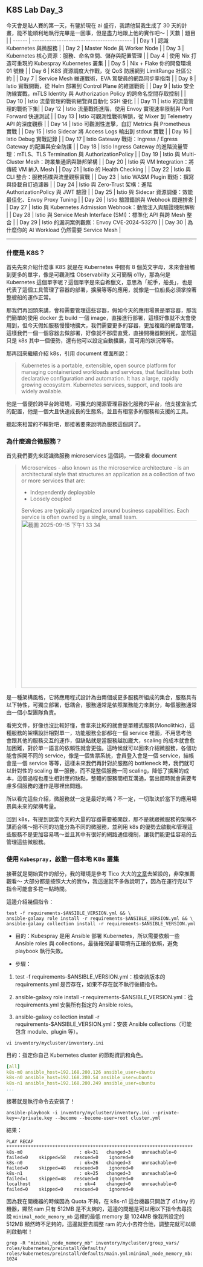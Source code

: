 ## K8S Lab Day_3

今天會是貼人賽的第一天，有鑒於現在 ai 盛行，我請他幫我生成了 30 天的計畫，能不能順利地執行完畢是一回事，但是盡力地跟上他的實作吧～
| 天數 | 題目 |
| ------ | ----------------------------------------- |
| Day 1 | 認識 Kubernetes 與微服務 |
| Day 2 | Master Node 與 Worker Node |
| Day 3 | Kubernetes 核心資源：服務、命名空間、儲存與配置管理 |
| Day 4 | 使用 Nix 打造可重現的 Kubespray Kubernetes 叢集 |
| Day 5 | Nix + Flake 你的開發環境 01 號機 |
| Day 6 | K8S 資源調度大作戰，從 QoS 防護網到 LimitRange 社區公約 |
| Day 7 | Service Mesh 維運戰術，EVA 駕駛員的網路同步率指南 |
| Day 8 | Istio 實戰開戰，從 Helm 部署到 Control Plane 的維運戰術 |
| Day 9 | Istio 安全防線實戰，mTLS Identity 與 Authorization Policy 的跨命名空間存取控制 |
| Day 10 | Istio 流量管理的戰術總覽與自動化 SSH 優化 |
| Day 11 | istio 的流量管理的戰術下集|
| Day 12 | Istio 流量戰術進階，使用 Envoy 實現速率限制與 Port Forward 快速測試 |
| Day 13 | Istio 可觀測性戰術解鎖，從 Mixer 到 Telemetry API 的深度觀察 |
| Day 14 | Istio 可觀測性進擊，自訂 Metrics 與 Prometheus 實戰 |
| Day 15 | Istio Sidecar 將 Access Logs 輸出到 stdout 實戰 |
| Day 16 | Istio Debug 實戰記錄 |
| Day 17 | Istio Gateway 戰術：Ingress / Egress Gateway 的配置與安全防護 |
| Day 18 | Istio Ingress Gateway 的進階流量管理：mTLS、TLS Termination 與 AuthorizationPolicy |
| Day 19 | Istio 與 Multi-Cluster Mesh：跨叢集通訊與聯邦架構 |
| Day 20 | Istio 與 VM Integration：將傳統 VM 納入 Mesh |
| Day 21 | Istio 的 Health Checking |
| Day 22 | Istio 與 CLI 整合：服務拓樸與流量觀察實戰 |
| Day 23 | Istio WASM Plugin 戰術：撰寫與掛載自訂過濾器 |
| Day 24 | Istio 與 Zero-Trust 架構：進階 AuthorizationPolicy 與 JWT 驗證 |
| Day 25 | Istio 與 Sidecar 資源調優：效能最佳化、Envoy Proxy Tuning |
| Day 26 | Istio 驗證錯誤與 Webhook 問題排查 |
| Day 27 | Istio 與 Kubernetes Admission Webhook：動態注入與驗證機制解析 |
| Day 28 | Istio 與 Service Mesh Interface (SMI)：標準化 API 與跨 Mesh 整合 |
| Day 29 | Istio 的漏洞案例觀察：Envoy CVE-2024-53270 |
| Day 30 | 為什麼你的 AI Workload 仍然需要 Service Mesh |

---

### 什麼是 K8S？

首先先來介紹什麼事 K8S 就是在 Kubernetes 中間有 8 個英文字母，未來會接觸到更多的單字，像是可觀測性 Observability 又可簡稱 o11y，那為何是 Kubernetes 這個單字呢？這個單字是來自希臘文，意思為「舵手，船長」，也是代表了這個工具管理了容器的部署，擴展等等的應用，就像是一位船長必須掌控著整艘船的運作正常。

那我們再回頭來講，會和需要管理這些容器，假如今天的應用場景是單容器，那我們簡單的使用 docker 去 build 一個 image，直接進行部署，這樣好像就不太會使用到，但今天假如服務慢慢地擴大，我們需要更多的容器，更加複雜的網路管理，這樣我們一個一個容器去做部署，好像就不那麼直覺，直接開機器開到死，當然這只是 k8s 其中一個優勢，還有他可以設定自動擴展，高可用的狀況等等。

那再回來繼續介紹 k8s，引用 document 裡面所說：

> Kubernetes is a portable, extensible, open source platform for managing containerized workloads and services, that facilitates both declarative configuration and automation. It has a large, rapidly growing ecosystem. Kubernetes services, support, and tools are widely available.

他是一個便於跨平台跨環境，可擴充的開源管理容器化服務的平台，他支援宣告式的配置，他是一個大且快速成長的生態系，並且有相當多的服務和支援的工具。

聽起來相當的不賴對吧，那接著要來說明為服務這個詞了。

### 為什麼適合微服務？

首先我們要先來認識微服務 microservices 這個詞，一個來看 document

> Microservices - also known as the microservice architecture - is an architectural style that structures an application as a collection of two or more services that are:
>
> - Independently deployable
> - Loosely coupled
>
> Services are typically organized around business capabilities. Each service is often owned by a single, small team.
> <img width="1019" height="443" alt="截圖 2025-09-15 下午1 33 34" src="https://github.com/user-attachments/assets/0d342f62-9ef1-4b76-904b-3b0e507c446c" />

是一種架構風格，它將應用程式設計為由兩個或更多服務所組成的集合，服務具有以下特性，可獨立部署，低耦合，服務通常是依照業務能力來劃分，每個服務通常由一個小型團隊負責。

看完文件，好像也沒比較好懂，會拿來比較的就會是單體式服務(Monolithic)，這種服務的架構設計相對單一，功能服務全部都在一個 service 裡面，不用思考他會跟其他的服務交互的運作，但缺點就是當服務越加龐大，scaling 的成本就會愈加困難，對於單一語言的依賴性就會更強。這時候就可以回來介紹微服務，各個功能會拆開不同的 service，像是一個售票系統，會員登入會是一個 service，結帳會是一個 service 等等，這樣未來我們再針對於服務的 bottleneck 時，我們就可以針對性的 scaling 單一服務，而不是整個服務一同 scaling，降低了擴展的成本，這個過程也產生相對應的缺點，整體的服務間相互溝通，當出錯時就會需要考慮多個服務的運作是哪裡出問題。

所以看完這些介紹，微服務就一定是最好的嗎？不一定，一切取決於當下的應用場景與未來的架構考量。

回到 k8s，有提到說當今天的大量的容器需要被開啟，那不是就跟微服務的架構不謀而合嗎～把不同的功能分為不同的微服務，並利用 k8s 的優勢去啟動和管理這些服務不是更加容易嗎～並且其中有很好的網路通信機制，讓我們能更佳容易的去管理這些微服務。

### 使用 `Kubespray`，啟動一個本地 K8s 叢集

接著就是開始實作的部分，我的環境是參考 Tico 大大的[文章](https://ithelp.ithome.com.tw/users/20112934/ironman/5640)去架設的，非常推薦觀看～
大部分都是按照大大的實作，我這邊就不多做說明了，因為在運行完以下指令可能會多花一點時間。

這邊介紹幾個指令：

```shell
test -f requirements-$ANSIBLE_VERSION.yml && \
ansible-galaxy role install -r requirements-$ANSIBLE_VERSION.yml && \
ansible-galaxy collection install -r requirements-$ANSIBLE_VERSION.yml
```

- 目的：Kubespray 是用 Ansible 部署 Kubernetes，所以需要依賴一些 Ansible roles 與 collections，最後確保部署環境有正確的依賴，避免 playbook 執行失敗。

- 步驟：

1. test -f requirements-$ANSIBLE_VERSION.yml：檢查該版本的 requirements.yml 是否存在，如果不存在就不執行後續指令。

2. ansible-galaxy role install -r requirements-$ANSIBLE_VERSION.yml：從 requirements.yml 安裝所有指定的 Ansible roles。

3. ansible-galaxy collection install -r requirements-$ANSIBLE_VERSION.yml：安裝 Ansible collections（可能包含 module、plugin 等）。

```shell
vi inventory/mycluster/inventory.ini
```

目的：指定你自己 Kubernetes cluster 的節點資訊和角色。

```yaml
[all]
k8s-m0 ansible_host=192.168.200.126 ansible_user=ubuntu
k8s-n0 ansible_host=192.168.200.54 ansible_user=ubuntu
k8s-n1 ansible_host=192.168.200.249 ansible_user=ubuntu
...
```

接著就是執行命令去安裝了！

```shell
ansible-playbook -i inventory/mycluster/inventory.ini --private-key=~/private.key --become --become-user=root cluster.yml
```

結果：

```
PLAY RECAP *********************************************************************
k8s-m0                     : ok=31   changed=3    unreachable=0    failed=0    skipped=58   rescued=0    ignored=0
k8s-n0                     : ok=26   changed=3    unreachable=0    failed=0    skipped=48   rescued=0    ignored=0
k8s-n1                     : ok=25   changed=3    unreachable=0    failed=1    skipped=48   rescued=0    ignored=0
localhost                  : ok=4    changed=0    unreachable=0    failed=0    skipped=0    rescued=0    ignored=0
```

因為我在開機器的時候因為 Quota 不夠，在 k8s-n1 這台機器只開啟了 d1.tiny 的機器，顯然 ram 只有 512MB 是不太夠的，這邊的問題是可以用以下指令去尋找說 `minimal_node_memory_mb` 這裡的最低 memory 是 1024MB 像我所設定的 512MB 顯然時不足夠的，這邊就要去調整 ram 的大小去符合他，調整完就可以順利啟動啦！

```
grep -R "minimal_node_memory_mb" inventory/mycluster/group_vars/ roles/kubernetes/preinstall/defaults/
roles/kubernetes/preinstall/defaults/main.yml:minimal_node_memory_mb: 1024
```
